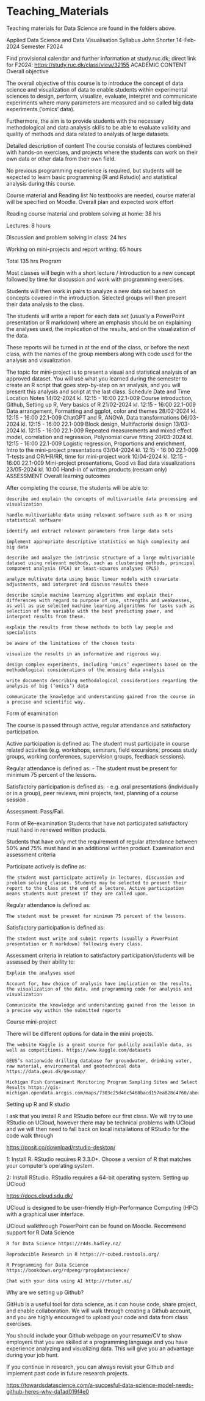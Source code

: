 # Teaching_Materials
Teaching materials for Data Science are found in the folders above.


Applied Data Science and Data Visualisation Syllabus
John Shorter
14-Feb-2024
Semester F2024

Find provisional calendar and further information at study.ruc.dk; direct link for F2024: https://study.ruc.dk/class/view/32155
ACADEMIC CONTENT
Overall objective

The overall objective of this course is to introduce the concept of data science and visualization of data to enable students within experimental sciences to design, perform, visualize, evaluate, interpret and communicate experiments where many parameters are measured and so called big data experiments (‘omics’ data).

Furthermore, the aim is to provide students with the necessary methodological and data analysis skills to be able to evaluate validity and quality of methods and data related to analysis of large datasets.

Detailed description of content 
The course consists of lectures combined with hands-on exercises, and projects where the students can work on their own data or other data from their own field.

No previous programming experience is required, but students will be expected to learn basic programming (R and Rstudio) and statistical analysis during this course.

Course material and Reading list
No textbooks are needed, course material will be specified on Moodle.
Overall plan and expected work effort

Reading course material and problem solving at home: 38 hrs

Lectures: 8 hours

Discussion and problem solving in class: 24 hrs

Working on mini-projects and report writing: 65 hours

Total 135 hrs
Program

Most classes will begin with a short lecture / introduction to a new concept followed by time for discussion and work with programming exercises.

Students will then work in pairs to analyze a new data set based on concepts covered in the introduction. Selected groups will then present their data analysis to the class.

The students will write a report for each data set (usually a PowerPoint presentation or R markdown) where an emphasis should be on explaining the analyses used, the implication of the results, and on the visualization of the data.

These reports will be turned in at the end of the class, or before the next class, with the names of the group members along with code used for the analysis and visualization.

The topic for mini-project is to present a visual and statistical analysis of an approved dataset. You will use what you learned during the semester to create an R script that goes step-by-step on an analysis, and you will present this analysis and script at the last class.
Schedule
Date and Time 	Location 	Notes
14/02-2024 kl. 12:15 - 16:00 	22.1-009 	Course introduction, Github, Setting up R, Very basics of R
21/02-2024 kl. 12:15 - 16:00 	22.1-009 	Data arrangement, Formatting and ggplot, color and themes
28/02-2024 kl. 12:15 - 16:00 	22.1-009 	ChatGPT and R, ANOVA, Data transformations
06/03-2024 kl. 12:15 - 16:00 	22.1-009 	Block design, Multifactorial design
13/03-2024 kl. 12:15 - 16:00 	22.1-009 	Repeated measurements and mixed effect model, correlation and regression, Polynomial curve fitting
20/03-2024 kl. 12:15 - 16:00 	22.1-009 	Logistic regression, Proportions and enrichment, Intro to the mini-project presentations
03/04-2024 kl. 12:15 - 16:00 	22.1-009 	T-tests and OR/HR/RR, time for mini-project work
10/04-2024 kl. 12:15 - 16:00 	22.1-009 	Mini-project presentations, Good vs Bad data visualizations
23/05-2024 kl. 10:00 		Hand-in of written products (reexam only)
ASSESSMENT
Overall learning outcomes

After completing the course, the students will be able to:

    describe and explain the concepts of multivariable data processing and visualization

    handle multivariable data using relevant software such as R or using statistical software

    identify and extract relevant parameters from large data sets

    implement appropriate descriptive statistics on high complexity and big data

    describe and analyze the intrinsic structure of a large multivariable dataset using relevant methods, such as clustering methods, principal component analysis (PCA) or least-squares analyses (PLS)

    analyze multivate data using basic linear models with covariate adjustments, and interpret and discuss results these

    describe simple machine learning algorithms and explain their differences with regard to purpose of use, strengths and weaknesses, as well as use selected machine learning algorithms for tasks such as selection of the variable with the best predicting power, and interpret results from these.

    explain the results from these methods to both lay people and specialists

    be aware of the limitations of the chosen tests

    visualize the results in an informative and rigorous way.

    design complex experiments, including ‘omics’ experiments based on the methodological considerations of the ensuing data analysis

    write documents describing methodological considerations regarding the analysis of big (‘omics’) data

    communicate the knowledge and understanding gained from the course in a precise and scientific way.

Form of examination

The course is passed through active, regular attendance and satisfactory participation.

Active participation is defined as: The student must participate in course related activities (e.g. workshops, seminars, field excursions, process study groups, working conferences, supervision groups, feedback sessions).

Regular attendance is defined as: - The student must be present for minimum 75 percent of the lessons.

Satisfactory participation is defined as: - e.g. oral presentations (individually or in a group), peer reviews, mini projects, test, planning of a course session .

Assessment: Pass/Fail.

Form of Re-examination  Students that have not participated satisfactory must hand in renewed written products.

Students that have only met the requirement of regular attendance between 50% and 75% must hand in an additional written product.
Examination and assessment criteria

Participate actively is define as:

    The student must participate actively in lectures, discussion and problem solving classes. Students may be selected to present their report to the class at the end of a lecture. Active participation means students must present if they are called upon.

Regular attendance is defined as:

    The student must be present for minimum 75 percent of the lessons.

Satisfactory participation is defined as:

    The student must write and submit reports (usually a PowerPoint presentation or R markdown) following every class.

Assessment criteria in relation to satisfactory participation/students will be assessed by their ability to:

    Explain the analyses used

    Account for, how choice of analysis have implication on the results, the visualization of the data, and programming code for analysis and visualization

    Communicate the knowledge and understanding gained from the lesson in a precise way within the submitted reports

Course mini-project

There will be different options for data in the mini projects.

    The website Kaggle is a great source for publicly available data, as well as competitions. https://www.kaggle.com/datasets

    GEUS’s nationwide drilling database for groundwater, drinking water, raw material, environmental and geotechnical data https://data.geus.dk/geusmap/

    Michigan Fish Contaminant Monitoring Program Sampling Sites and Select Results https://gis-michigan.opendata.arcgis.com/maps/7303c25d46c5468bacd157ea828c4760/about

Setting up R and R studio

I ask that you install R and RStudio before our first class. We will try to use RStudio on UCloud, however there may be technical problems with UCloud and we will then need to fall back on local installations of RStudio for the code walk through

https://posit.co/download/rstudio-desktop/

1: Install R. RStudio requires R 3.3.0+. Choose a version of R that matches your computer’s operating system.

2: Install RStudio. RStudio requires a 64-bit operating system.
Setting up UCloud

https://docs.cloud.sdu.dk/

UCloud is designed to be user-friendly High-Performance Computing (HPC) with a graphical user interface.

UCloud walkthrough PowerPoint can be found on Moodle.
Recommend support for R Data Science

    R for Data Science https://r4ds.hadley.nz/

    Reproducible Research in R https://r-cubed.rostools.org/

    R Programming for Data Science https://bookdown.org/rdpeng/rprogdatascience/

    Chat with your data using AI http://rtutor.ai/

Why are we setting up Github?

GitHub is a useful tool for data science, as it can house code, share project, and enable collaboration. We will walk through creating a Github account, and you are highly encouraged to upload your code and data from class exercises.

You should include your Github webpage on your resume/CV to show employers that you are skilled at a programming language and you have experience analyzing and visualizing data. This will give you an advantage during your job hunt.

If you continue in research, you can always revisit your Github and implement past code in future research projects.

https://towardsdatascience.com/a-succesful-data-science-model-needs-github-heres-why-da1ad019f4e0

